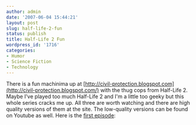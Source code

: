 ```yaml
---
author: admin
date: '2007-06-04 15:44:21'
layout: post
slug: half-life-2-fun
status: publish
title: Half-Life 2 Fun
wordpress_id: '1716'
categories:
- Humor
- Science Fiction
- Technology
---
```


There is a fun machinima up at
[http://civil-protection.blogspot.com](http://civil-protection.blogspot.com/)
with the thug cops from Half-Life 2. Maybe I've played too much
Half-Life 2 and I'm a little too geeky but this whole series cracks me
up. All three are worth watching and there are high quality versions of
them at the site. The low-quality versions can be found on Youtube as
well. Here is the [first
episode](http://www.youtube.com/watch?v=SoaIZKTBXIM):
